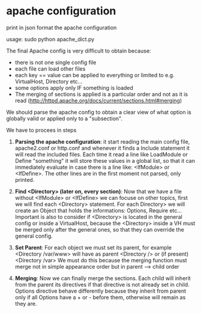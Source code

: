 # apache configuration
print in json format the apache configuration 

usage:
sudo python apache_dict.py



The final Apache config is very difficult to obtain because:
* there is not one single config file
* each file can load other files
* each key == value can be applied to everything or limited to e.g. VirtualHost, Directory etc...
* some options apply only IF something is loaded
* The merging of sections is applied is a particular order and not as it is read (http://httpd.apache.org/docs/current/sections.html#merging)

We should parse the apache config to obtain a clear view of what option is globally valid or applied only to a "subsection".

We have to procees in steps

1. __Parsing the apache configuration__:
it start reading the main config file, apache2.conf or http.conf and whenever it finds a Include statement it will read the included files. Each time it read a line like LoadModule or Define "something" it will store these values in a global list, so that it can immediately evaluate in case there is a line like: \<IfModule\> or \<IfDefine\>. The other lines are in the first moment not parsed, only printed.

2. __Find \<Directory\> (later on, every section)__:
Now that we have a file without \<IfModule\> or \<IfDefine\> we can focuse on other topics, first we will find each \<Directory\> statement. For each Directory> we will create an Object that holds the informations: Options, Require etc... Important is also to consider if \<Directory\> is located in the general config or inside a VirtualHost, because the \<Directory\> inside a VH must be merged only after the general ones, so that they can override the general config.

3. __Set Parent__: For each object we must set its parent, for example \<Directory /var/www\> will have as parent \<Directory /\> or (if present) \<Directory /var\> We must do this because the merging function must merge not in simple appearance order but in parent --> child order

4. __Merging__: Now we can finally merge the <Directory> sections. Each child will inherit from the parent its directives if that directive is not already set in child. Options directive behave differently because they inherit from parent only if all Options have a + or - before them, otherwise will remain as they are.
